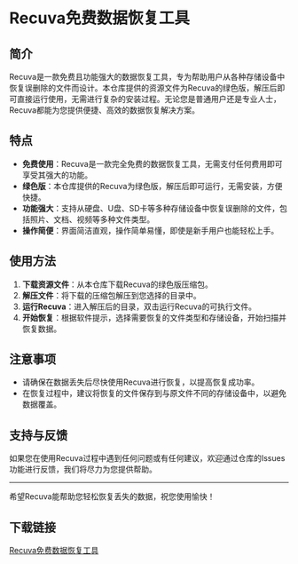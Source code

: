 # Recuva免费数据恢复工具

## 简介
Recuva是一款免费且功能强大的数据恢复工具，专为帮助用户从各种存储设备中恢复误删除的文件而设计。本仓库提供的资源文件为Recuva的绿色版，解压后即可直接运行使用，无需进行复杂的安装过程。无论您是普通用户还是专业人士，Recuva都能为您提供便捷、高效的数据恢复解决方案。

## 特点
- **免费使用**：Recuva是一款完全免费的数据恢复工具，无需支付任何费用即可享受其强大的功能。
- **绿色版**：本仓库提供的Recuva为绿色版，解压后即可运行，无需安装，方便快捷。
- **功能强大**：支持从硬盘、U盘、SD卡等多种存储设备中恢复误删除的文件，包括照片、文档、视频等多种文件类型。
- **操作简便**：界面简洁直观，操作简单易懂，即使是新手用户也能轻松上手。

## 使用方法
1. **下载资源文件**：从本仓库下载Recuva的绿色版压缩包。
2. **解压文件**：将下载的压缩包解压到您选择的目录中。
3. **运行Recuva**：进入解压后的目录，双击运行Recuva的可执行文件。
4. **开始恢复**：根据软件提示，选择需要恢复的文件类型和存储设备，开始扫描并恢复数据。

## 注意事项
- 请确保在数据丢失后尽快使用Recuva进行恢复，以提高恢复成功率。
- 在恢复过程中，建议将恢复的文件保存到与原文件不同的存储设备中，以避免数据覆盖。

## 支持与反馈
如果您在使用Recuva过程中遇到任何问题或有任何建议，欢迎通过仓库的Issues功能进行反馈，我们将尽力为您提供帮助。

---

希望Recuva能帮助您轻松恢复丢失的数据，祝您使用愉快！

## 下载链接

[Recuva免费数据恢复工具](https://pan.quark.cn/s/e1a7d1b47e7d)